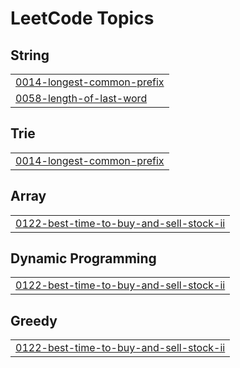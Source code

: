 

<!---LeetCode Topics Start-->
# LeetCode Topics
## String
|  |
| ------- |
| [0014-longest-common-prefix](https://github.com/bandish1304/bandish1304/tree/master/0014-longest-common-prefix) |
| [0058-length-of-last-word](https://github.com/bandish1304/bandish1304/tree/master/0058-length-of-last-word) |
## Trie
|  |
| ------- |
| [0014-longest-common-prefix](https://github.com/bandish1304/bandish1304/tree/master/0014-longest-common-prefix) |
## Array
|  |
| ------- |
| [0122-best-time-to-buy-and-sell-stock-ii](https://github.com/bandish1304/bandish1304/tree/master/0122-best-time-to-buy-and-sell-stock-ii) |
## Dynamic Programming
|  |
| ------- |
| [0122-best-time-to-buy-and-sell-stock-ii](https://github.com/bandish1304/bandish1304/tree/master/0122-best-time-to-buy-and-sell-stock-ii) |
## Greedy
|  |
| ------- |
| [0122-best-time-to-buy-and-sell-stock-ii](https://github.com/bandish1304/bandish1304/tree/master/0122-best-time-to-buy-and-sell-stock-ii) |
<!---LeetCode Topics End-->